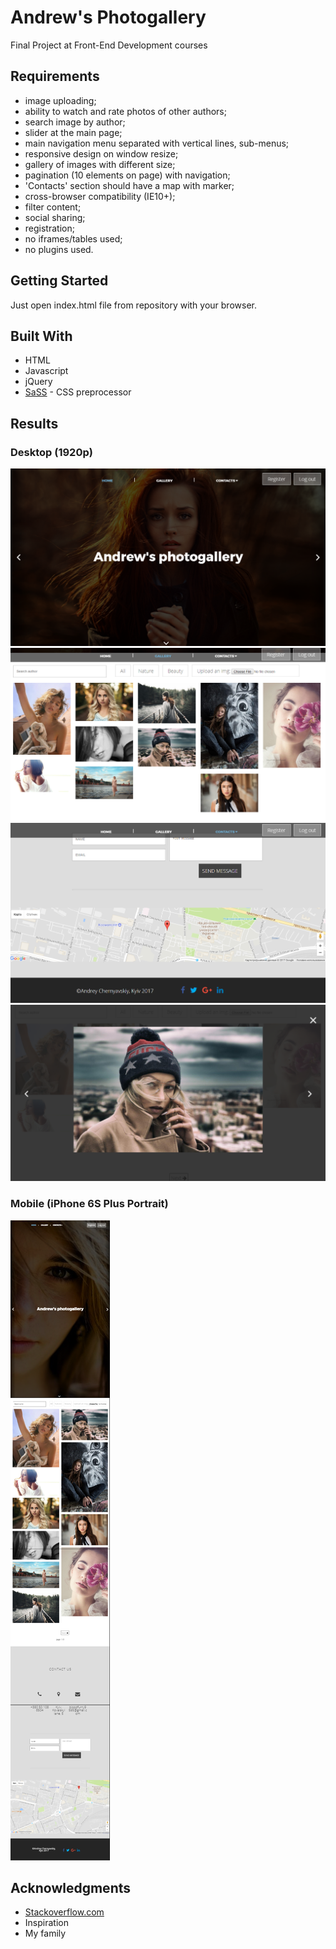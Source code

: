 # Andrew's Photogallery

Final Project at Front-End Development courses

## Requirements 

* image uploading;
* ability to watch and rate photos of other authors;
* search image by author;
* slider at the main page;
* main navigation menu separated with vertical lines, sub-menus;
* responsive design on window resize;
* gallery of images with different size;
* pagination (10 elements on page) with navigation;
* 'Contacts' section should have a map with marker;
* cross-browser compatibility (IE10+);
* filter content;
* social sharing;
* registration;
* no iframes/tables used;
* no plugins used.

## Getting Started

Just open index.html file from repository with your browser.

## Built With

* HTML
* Javascript
* jQuery
* [SaSS](http://sass-lang.com/) - CSS preprocessor

## Results

### Desktop (1920p)

![graph](/images/PC1.png)
![graph](/images/PC2.png)
![graph](/images/PC3.png)
![graph](/images/PC4.png)

### Mobile (iPhone 6S Plus Portrait)

![graph](/images/mobile.png)

## Acknowledgments

* [Stackoverflow.com](https://stackoverflow.com/)
* Inspiration
* My family
